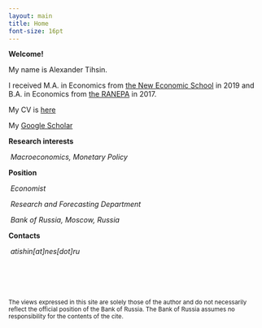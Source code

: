 ```yaml
---
layout: main
title: Home
font-size: 16pt
---
```


**Welcome!** 

My name is Alexander Tihsin.

I received M.A. in Economics from [the New Economic School](https://www.nes.ru/?lang=en) in 2019 and B.A. in Economics from [the RANEPA](https://www.ranepa.ru/eng/) in 2017.

My CV is [here](/assets/Tishin_CV.pdf)

My [Google Scholar](https://scholar.google.com/citations?user=nu2INR8AAAAJ&hl=en&citsig=AMD79ooXQboDEQQpoI-0M_7pfiS69WOedg) 



**Research interests** 

​	*Macroeconomics, Monetary Policy*


**Position**

​	*Economist*

​	*Research and Forecasting Department* 

​	*Bank of Russia, Moscow, Russia*

**Contacts** 

​	*atishin[at]nes[dot]ru*
 <br /> <br /> <br /> <br /> <br /> <br />
<sup>The views expressed in this site are solely those of the author and do not necessarily reflect the official position of the Bank of Russia. The Bank of Russia assumes no responsibility for the contents of the cite.</sup>